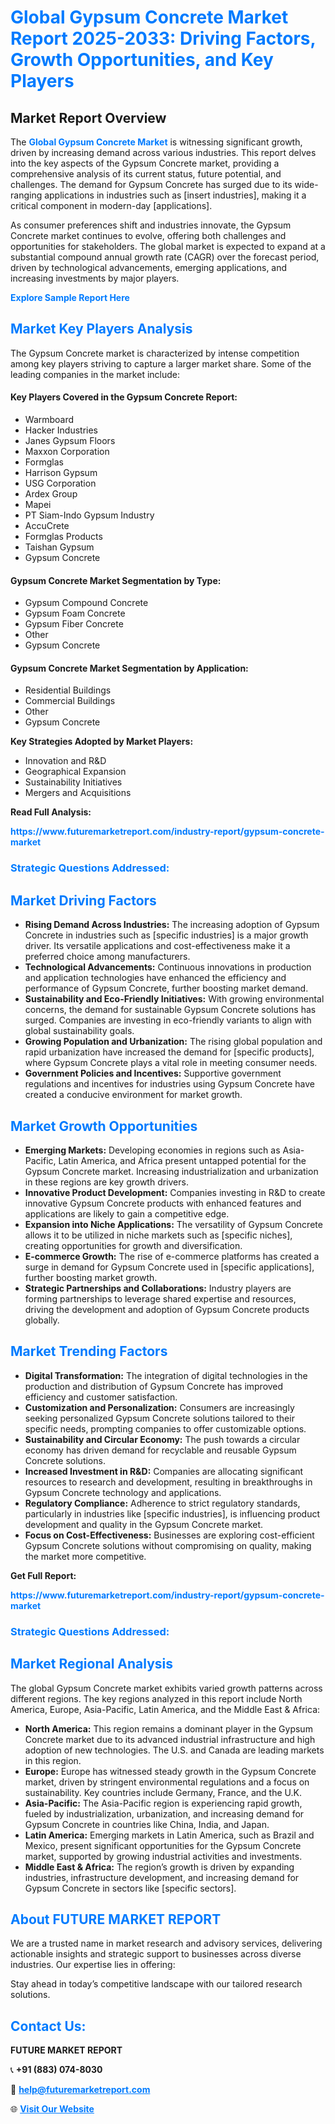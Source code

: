 <h1 style="color: #007BFF;">Global Gypsum Concrete Market Report 2025-2033: Driving Factors, Growth Opportunities, and Key Players</h1>

<section id="overview">
<h2>Market Report Overview</h2>
<p>The <a href="https://www.futuremarketreport.com/industry-report/gypsum-concrete-market" style="color: #007BFF; text-decoration: none;"><strong>Global Gypsum Concrete Market</strong></a> is witnessing significant growth, driven by increasing demand across various industries. This report delves into the key aspects of the Gypsum Concrete market, providing a comprehensive analysis of its current status, future potential, and challenges. The demand for Gypsum Concrete has surged due to its wide-ranging applications in industries such as [insert industries], making it a critical component in modern-day [applications].</p>
<p>As consumer preferences shift and industries innovate, the Gypsum Concrete market continues to evolve, offering both challenges and opportunities for stakeholders. The global market is expected to expand at a substantial compound annual growth rate (CAGR) over the forecast period, driven by technological advancements, emerging applications, and increasing investments by major players.</p>
</section>

<section id="overview">
<p><a href="https://www.futuremarketreport.com/request-sample/reportId=91595" style="color: #007BFF; text-decoration: none;"><strong>Explore Sample Report Here</strong></a></p>
</section>

<section id="key-players">
<h2 style="color: #007BFF;">Market Key Players Analysis</h2>
<p>The Gypsum Concrete market is characterized by intense competition among key players striving to capture a larger market share. Some of the leading companies in the market include:</p>
<h4>Key Players Covered in the Gypsum Concrete Report:</h4>
<ul><li>Warmboard</li><li>Hacker Industries</li><li>Janes Gypsum Floors</li><li>Maxxon Corporation</li><li>Formglas</li><li>Harrison Gypsum</li><li>USG Corporation</li><li>Ardex Group</li><li>Mapei</li><li>PT Siam-Indo Gypsum Industry</li><li>AccuCrete</li><li>Formglas Products</li><li>Taishan Gypsum</li><li>Gypsum Concrete</li></ul>
<h4>Gypsum Concrete Market Segmentation by Type:</h4>
<ul><li>Gypsum Compound Concrete</li><li>Gypsum Foam Concrete</li><li>Gypsum Fiber Concrete</li><li>Other</li><li>Gypsum Concrete</li></ul>

<h4>Gypsum Concrete Market Segmentation by Application:</h4>
<ul><li>Residential Buildings</li><li>Commercial Buildings</li><li>Other</li><li>Gypsum Concrete</li></ul>
<p><strong>Key Strategies Adopted by Market Players:</strong></p>
<ul>
<li>Innovation and R&D</li>
<li>Geographical Expansion</li>
<li>Sustainability Initiatives</li>
<li>Mergers and Acquisitions</li>
</ul>
</section>

<section>
<p><strong>Read Full Analysis: </strong></p><a href="https://www.futuremarketreport.com/industry-report/gypsum-concrete-market" style="color: #007BFF; text-decoration: none;"><strong>https://www.futuremarketreport.com/industry-report/gypsum-concrete-market</strong></a>
<h3 style="color: #007BFF;">Strategic Questions Addressed:</h3>
</section>

<section id="driving-factors">
<h2 style="color: #007BFF;">Market Driving Factors</h2>
<ul>
<li><strong>Rising Demand Across Industries:</strong> The increasing adoption of Gypsum Concrete in industries such as [specific industries] is a major growth driver. Its versatile applications and cost-effectiveness make it a preferred choice among manufacturers.</li>
<li><strong>Technological Advancements:</strong> Continuous innovations in production and application technologies have enhanced the efficiency and performance of Gypsum Concrete, further boosting market demand.</li>
<li><strong>Sustainability and Eco-Friendly Initiatives:</strong> With growing environmental concerns, the demand for sustainable Gypsum Concrete solutions has surged. Companies are investing in eco-friendly variants to align with global sustainability goals.</li>
<li><strong>Growing Population and Urbanization:</strong> The rising global population and rapid urbanization have increased the demand for [specific products], where Gypsum Concrete plays a vital role in meeting consumer needs.</li>
<li><strong>Government Policies and Incentives:</strong> Supportive government regulations and incentives for industries using Gypsum Concrete have created a conducive environment for market growth.</li>
</ul>
</section>

<section id="growth-opportunities">
<h2 style="color: #007BFF;">Market Growth Opportunities</h2>
<ul>
<li><strong>Emerging Markets:</strong> Developing economies in regions such as Asia-Pacific, Latin America, and Africa present untapped potential for the Gypsum Concrete market. Increasing industrialization and urbanization in these regions are key growth drivers.</li>
<li><strong>Innovative Product Development:</strong> Companies investing in R&D to create innovative Gypsum Concrete products with enhanced features and applications are likely to gain a competitive edge.</li>
<li><strong>Expansion into Niche Applications:</strong> The versatility of Gypsum Concrete allows it to be utilized in niche markets such as [specific niches], creating opportunities for growth and diversification.</li>
<li><strong>E-commerce Growth:</strong> The rise of e-commerce platforms has created a surge in demand for Gypsum Concrete used in [specific applications], further boosting market growth.</li>
<li><strong>Strategic Partnerships and Collaborations:</strong> Industry players are forming partnerships to leverage shared expertise and resources, driving the development and adoption of Gypsum Concrete products globally.</li>
</ul>
</section>

<section id="trending-factors">
<h2 style="color: #007BFF;">Market Trending Factors</h2>
<ul>
<li><strong>Digital Transformation:</strong> The integration of digital technologies in the production and distribution of Gypsum Concrete has improved efficiency and customer satisfaction.</li>
<li><strong>Customization and Personalization:</strong> Consumers are increasingly seeking personalized Gypsum Concrete solutions tailored to their specific needs, prompting companies to offer customizable options.</li>
<li><strong>Sustainability and Circular Economy:</strong> The push towards a circular economy has driven demand for recyclable and reusable Gypsum Concrete solutions.</li>
<li><strong>Increased Investment in R&D:</strong> Companies are allocating significant resources to research and development, resulting in breakthroughs in Gypsum Concrete technology and applications.</li>
<li><strong>Regulatory Compliance:</strong> Adherence to strict regulatory standards, particularly in industries like [specific industries], is influencing product development and quality in the Gypsum Concrete market.</li>
<li><strong>Focus on Cost-Effectiveness:</strong> Businesses are exploring cost-efficient Gypsum Concrete solutions without compromising on quality, making the market more competitive.</li>
</ul>
</section>

<section>
<p><strong>Get Full Report: </strong></p><a href="https://www.futuremarketreport.com/industry-report/gypsum-concrete-market" style="color: #007BFF; text-decoration: none;"><strong>https://www.futuremarketreport.com/industry-report/gypsum-concrete-market</strong></a>
<h3 style="color: #007BFF;">Strategic Questions Addressed:</h3>
</section>


<section id="regional-analysis">
<h2 style="color: #007BFF;">Market Regional Analysis</h2>
<p>The global Gypsum Concrete market exhibits varied growth patterns across different regions. The key regions analyzed in this report include North America, Europe, Asia-Pacific, Latin America, and the Middle East & Africa:</p>
<ul>
<li><strong>North America:</strong> This region remains a dominant player in the Gypsum Concrete market due to its advanced industrial infrastructure and high adoption of new technologies. The U.S. and Canada are leading markets in this region.</li>
<li><strong>Europe:</strong> Europe has witnessed steady growth in the Gypsum Concrete market, driven by stringent environmental regulations and a focus on sustainability. Key countries include Germany, France, and the U.K.</li>
<li><strong>Asia-Pacific:</strong> The Asia-Pacific region is experiencing rapid growth, fueled by industrialization, urbanization, and increasing demand for Gypsum Concrete in countries like China, India, and Japan.</li>
<li><strong>Latin America:</strong> Emerging markets in Latin America, such as Brazil and Mexico, present significant opportunities for the Gypsum Concrete market, supported by growing industrial activities and investments.</li>
<li><strong>Middle East & Africa:</strong> The region’s growth is driven by expanding industries, infrastructure development, and increasing demand for Gypsum Concrete in sectors like [specific sectors].</li>
</ul>
</section>

<footer>
<h2 style="color: #007BFF;">About FUTURE MARKET REPORT</h2>
<p>We are a trusted name in market research and advisory services, delivering actionable insights and strategic support to businesses across diverse industries. Our expertise lies in offering:</p>

<p>Stay ahead in today’s competitive landscape with our tailored research solutions.</p>

<h2 style="color: #007BFF;">Contact Us:</h2>
<p><strong>FUTURE MARKET REPORT</strong></p>
<p>📞 <strong>+91 (883) 074-8030</strong></p>
<p>📧 <strong><a href="mailto:help@futuremarketreport.com" style="color: #007BFF;">help@futuremarketreport.com</a></strong></p>
<p>🌐 <strong><a href="https://www.futuremarketreport.com/" style="color: #007BFF;">Visit Our Website</a></strong></p>
</footer>